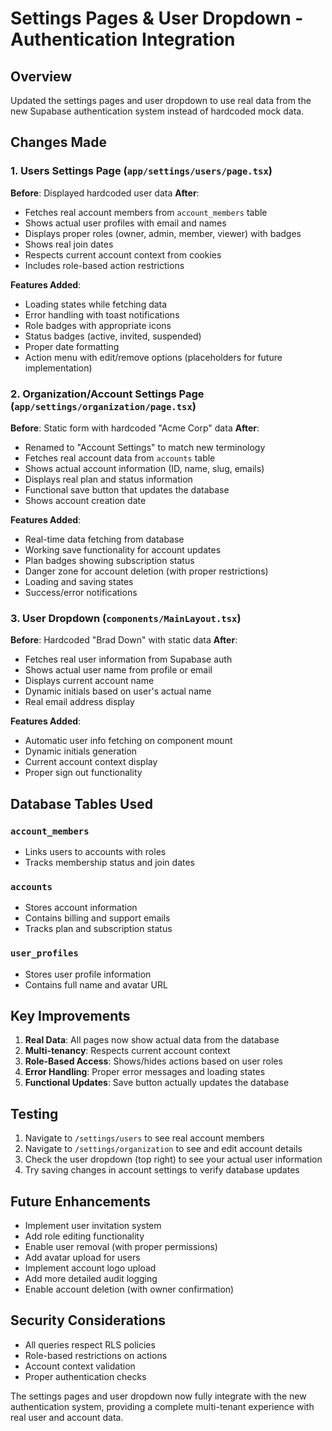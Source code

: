 # Settings Pages & User Dropdown - Authentication Integration

## Overview
Updated the settings pages and user dropdown to use real data from the new Supabase authentication system instead of hardcoded mock data.

## Changes Made

### 1. Users Settings Page (`app/settings/users/page.tsx`)

**Before**: Displayed hardcoded user data
**After**: 
- Fetches real account members from `account_members` table
- Shows actual user profiles with email and names
- Displays proper roles (owner, admin, member, viewer) with badges
- Shows real join dates
- Respects current account context from cookies
- Includes role-based action restrictions

**Features Added**:
- Loading states while fetching data
- Error handling with toast notifications
- Role badges with appropriate icons
- Status badges (active, invited, suspended)
- Proper date formatting
- Action menu with edit/remove options (placeholders for future implementation)

### 2. Organization/Account Settings Page (`app/settings/organization/page.tsx`)

**Before**: Static form with hardcoded "Acme Corp" data
**After**:
- Renamed to "Account Settings" to match new terminology
- Fetches real account data from `accounts` table
- Shows actual account information (ID, name, slug, emails)
- Displays real plan and status information
- Functional save button that updates the database
- Shows account creation date

**Features Added**:
- Real-time data fetching from database
- Working save functionality for account updates
- Plan badges showing subscription status
- Danger zone for account deletion (with proper restrictions)
- Loading and saving states
- Success/error notifications

### 3. User Dropdown (`components/MainLayout.tsx`)

**Before**: Hardcoded "Brad Down" with static data
**After**:
- Fetches real user information from Supabase auth
- Shows actual user name from profile or email
- Displays current account name
- Dynamic initials based on user's actual name
- Real email address display

**Features Added**:
- Automatic user info fetching on component mount
- Dynamic initials generation
- Current account context display
- Proper sign out functionality

## Database Tables Used

### `account_members`
- Links users to accounts with roles
- Tracks membership status and join dates

### `accounts`
- Stores account information
- Contains billing and support emails
- Tracks plan and subscription status

### `user_profiles`
- Stores user profile information
- Contains full name and avatar URL

## Key Improvements

1. **Real Data**: All pages now show actual data from the database
2. **Multi-tenancy**: Respects current account context
3. **Role-Based Access**: Shows/hides actions based on user roles
4. **Error Handling**: Proper error messages and loading states
5. **Functional Updates**: Save button actually updates the database

## Testing

1. Navigate to `/settings/users` to see real account members
2. Navigate to `/settings/organization` to see and edit account details
3. Check the user dropdown (top right) to see your actual user information
4. Try saving changes in account settings to verify database updates

## Future Enhancements

- Implement user invitation system
- Add role editing functionality
- Enable user removal (with proper permissions)
- Add avatar upload for users
- Implement account logo upload
- Add more detailed audit logging
- Enable account deletion (with owner confirmation)

## Security Considerations

- All queries respect RLS policies
- Role-based restrictions on actions
- Account context validation
- Proper authentication checks

The settings pages and user dropdown now fully integrate with the new authentication system, providing a complete multi-tenant experience with real user and account data.
